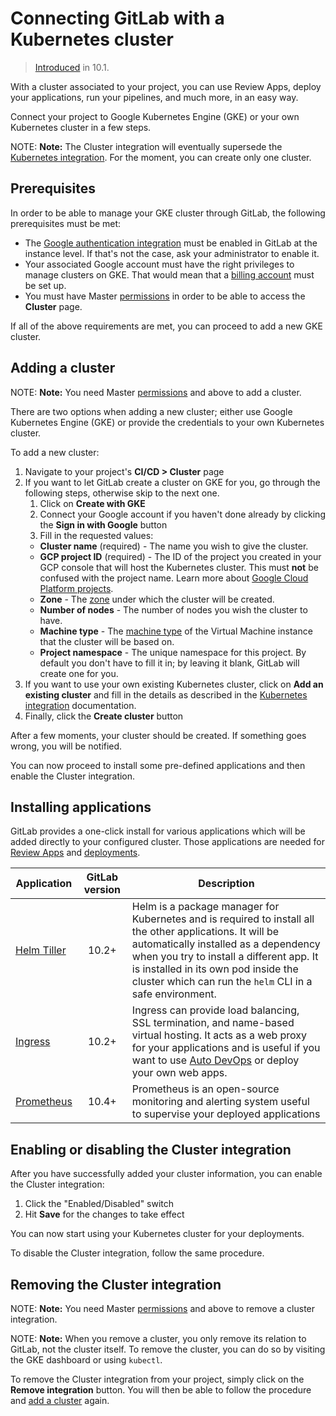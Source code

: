 # Connecting GitLab with a Kubernetes cluster

> [Introduced](https://gitlab.com/gitlab-org/gitlab-ce/issues/35954) in 10.1.

With a cluster associated to your project, you can use Review Apps, deploy your
applications, run your pipelines, and much more, in an easy way.

Connect your project to Google Kubernetes Engine (GKE) or your own Kubernetes
cluster in a few steps.

NOTE: **Note:**
The Cluster integration will eventually supersede the
[Kubernetes integration](../integrations/kubernetes.md). For the moment,
you can create only one cluster.

## Prerequisites

In order to be able to manage your GKE cluster through GitLab, the following
prerequisites must be met:

- The [Google authentication integration](../../../integration/google.md) must
  be enabled in GitLab at the instance level. If that's not the case, ask your
  administrator to enable it.
- Your associated Google account must have the right privileges to manage
  clusters on GKE. That would mean that a
  [billing account](https://cloud.google.com/billing/docs/how-to/manage-billing-account)
  must be set up.
- You must have Master [permissions] in order to be able to access the **Cluster**
  page.

If all of the above requirements are met, you can proceed to add a new GKE
cluster.

## Adding a cluster

NOTE: **Note:**
You need Master [permissions] and above to add a cluster.

There are two options when adding a new cluster; either use Google Kubernetes
Engine (GKE) or provide the credentials to your own Kubernetes cluster.

To add a new cluster:

1. Navigate to your project's **CI/CD > Cluster** page
1. If you want to let GitLab create a cluster on GKE for you, go through the
   following steps, otherwise skip to the next one.
    1. Click on **Create with GKE**
    1. Connect your Google account if you haven't done already by clicking the
       **Sign in with Google** button
    1. Fill in the requested values:
      - **Cluster name** (required) - The name you wish to give the cluster.
      - **GCP project ID** (required) - The ID of the project you created in your GCP
        console that will host the Kubernetes cluster. This must **not** be confused
        with the project name. Learn more about [Google Cloud Platform projects](https://cloud.google.com/resource-manager/docs/creating-managing-projects).
      - **Zone** - The [zone](https://cloud.google.com/compute/docs/regions-zones/)
        under which the cluster will be created.
      - **Number of nodes** - The number of nodes you wish the cluster to have.
      - **Machine type** - The [machine type](https://cloud.google.com/compute/docs/machine-types)
        of the Virtual Machine instance that the cluster will be based on.
      - **Project namespace** - The unique namespace for this project. By default you
        don't have to fill it in; by leaving it blank, GitLab will create one for you.
1. If you want to use your own existing Kubernetes cluster, click on
   **Add an existing cluster** and fill in the details as described in the
   [Kubernetes integration](../integrations/kubernetes.md) documentation.
1. Finally, click the **Create cluster** button

After a few moments, your cluster should be created. If something goes wrong,
you will be notified.

You can now proceed to install some pre-defined applications and then
enable the Cluster integration.

## Installing applications

GitLab provides a one-click install for various applications which will be
added directly to your configured cluster. Those applications are needed for
[Review Apps](../../../ci/review_apps/index.md) and [deployments](../../../ci/environments.md).

| Application | GitLab version | Description |
| ----------- | :------------: | ----------- |
| [Helm Tiller](https://docs.helm.sh/) | 10.2+ | Helm is a package manager for Kubernetes and is required to install all the other applications. It will be automatically installed as a dependency when you try to install a different app. It is installed in its own pod inside the cluster which can run the `helm` CLI in a safe environment. |
| [Ingress](https://kubernetes.io/docs/concepts/services-networking/ingress/) | 10.2+ | Ingress can provide load balancing, SSL termination, and name-based virtual hosting. It acts as a web proxy for your applications and is useful if you want to use [Auto DevOps](../../../topics/autodevops/index.md) or deploy your own web apps. |
| [Prometheus](https://prometheus.io/docs/introduction/overview/) | 10.4+ | Prometheus is an open-source monitoring and alerting system useful to supervise your deployed applications |

## Enabling or disabling the Cluster integration

After you have successfully added your cluster information, you can enable the
Cluster integration:

1. Click the "Enabled/Disabled" switch
1. Hit **Save** for the changes to take effect

You can now start using your Kubernetes cluster for your deployments.

To disable the Cluster integration, follow the same procedure.

## Removing the Cluster integration

NOTE: **Note:**
You need Master [permissions] and above to remove a cluster integration.

NOTE: **Note:**
When you remove a cluster, you only remove its relation to GitLab, not the
cluster itself. To remove the cluster, you can do so by visiting the GKE
dashboard or using `kubectl`.

To remove the Cluster integration from your project, simply click on the
**Remove integration** button. You will then be able to follow the procedure
and [add a cluster](#adding-a-cluster) again.

[permissions]: ../../permissions.md
